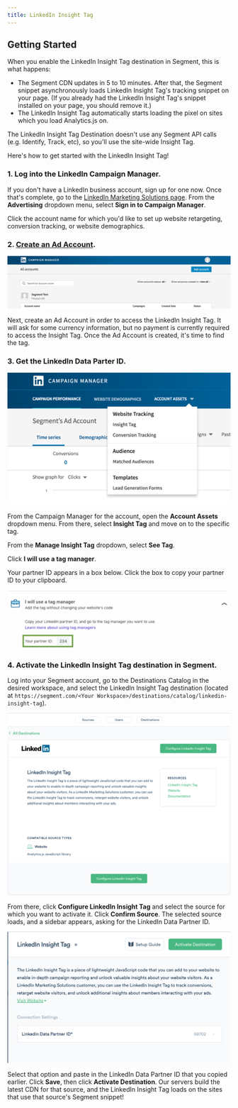 ```yaml
---
title: LinkedIn Insight Tag
---
```


## Getting Started

When you enable the LinkedIn Insight Tag destination in Segment, this is what happens:

- The Segment CDN updates in 5 to 10 minutes. After that, the Segment snippet asynchronously loads LinkedIn Insight Tag's tracking snippet on your page. (If you already had the LinkedIn Insight Tag's snippet installed on your page, you should remove it.)
- The LinkedIn Insight Tag automatically starts loading the pixel on sites which you load Analytics.js on.

The LinkedIn Insight Tag Destination doesn't use any Segment API calls (e.g. Identify, Track, etc), so you'll use the site-wide Insight Tag.

Here's how to get started with the LinkedIn Insight Tag!

### **1. Log into the LinkedIn Campaign Manager.**

If you don't have a LinkedIn business account, sign up for one now.
Once that's complete, go to the [LinkedIn Marketing Solutions page](https://business.linkedin.com/marketing-solutions/ads). From the **Advertising** dropdown menu, select **Sign in to Campaign Manager**.

Click the account name for which you'd like to set up website retargeting, conversion tracking, or website demographics.

### **2. [Create an Ad Account](https://www.linkedin.com/ad/accounts).**

![](images/w53Sm6Jpg3.png)

Next, create an Ad Account in order to access the LinkedIn Insight Tag. It will ask for some currency information, but no payment is currently required to access the Insight Tag. Once the Ad Account is created, it's time to find the tag.

### **3. Get the LinkedIn Data Parter ID.**

![](images/K5HEnmgvse.png)

From the Campaign Manager for the account, open the **Account Assets** dropdown menu. From there, select **Insight Tag** and move on to the specific tag.

From the **Manage Insight Tag** dropdown, select **See Tag**.

Click **I will use a tag manager**.

Your partner ID appears in a box below. Click the box to copy your partner ID to your clipboard.

![](images/will-use-tag-manger.png)


### **4. Activate the LinkedIn Insight Tag destination in Segment.**

Log into your Segment account, go to the Destinations Catalog in the desired workspace, and select the LinkedIn Insight Tag destination (located at `https://segment.com/<Your Workspace>/destinations/catalog/linkedin-insight-tag`).

![](images/kyTVBLjRyI.png)

From there, click **Configure LinkedIn Insight Tag** and select the source for which you want to activate it. Click **Confirm Source**. The selected source loads, and a sidebar appears, asking for the LinkedIn Data Partner ID.

![](images/Nmad4zYvWy.png)

Select that option and paste in the LinkedIn Data Partner ID that you copied earlier. Click **Save**, then click **Activate Destination**. Our servers build the latest CDN for that source, and the LinkedIn Insight Tag loads on the sites that use that source's Segment snippet!

